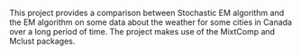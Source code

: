 This project provides a comparison between Stochastic EM algorithm and the EM algorithm on some data about the weather for some cities in Canada over a long period of time. The project makes use of the MixtComp and Mclust packages.
